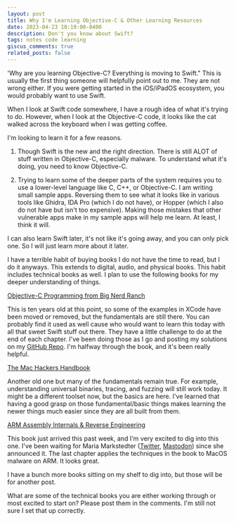 ```yaml
---
layout: post
title: Why I'm Learning Objective-C & Other Learning Resources
date: 2023-04-23 10:19:00-0400
description: Don't you know about Swift?
tags: notes code learning
giscus_comments: true
related_posts: false
---
```

'Why are you learning Objective-C? Everything is moving to Swift." This is usually the first thing someone will helpfully point out to me. They are not wrong either. If you were getting started in the iOS/iPadOS ecosystem, you would probably want to use Swift.

When I look at Swift code somewhere, I have a rough idea of what it's trying to do. However, when I look at the Objective-C code, it looks like the cat walked across the keyboard when I was getting coffee.

I'm looking to learn it for a few reasons.

1. Though Swift is the new and the right direction. There is still ALOT of stuff written in Objective-C, especially malware. To understand what it's doing, you need to know Objective-C.

2. Trying to learn some of the deeper parts of the system requires you to use a lower-level language like C, C++, or Objective-C. I am writing small sample apps. Reversing them to see what it looks like in various tools like Ghidra, IDA Pro (which I do not have), or Hopper (which I also do not have but isn't too expensive). Making those mistakes that other vulnerable apps make in my sample apps will help me learn. At least, I think it will. 

I can also learn Swift later, it's not like it's going away, and you can only pick one. So I will just learn more about it later.

I have a terrible habit of buying books I do not have the time to read, but I do it anyways. This extends to digital, audio, and physical books. This habit includes technical books as well. I plan to use the following books for my deeper understanding of things.

[Objective-C Programming from Big Nerd Ranch](https://www.informit.com/store/objective-c-programming-the-big-nerd-ranch-guide-9780321942067)

This is ten years old at this point, so some of the examples in XCode have been moved or removed, but the fundamentals are still there. You can probably find it used as well cause who would want to learn this today with all that sweet Swift stuff out there. They have a little challenge to do at the end of each chapter. I've been doing those as I go and posting my solutions on my [GitHub Repo](https://github.com/MarkMorow/BigNerdRanchObjectiveC). I'm halfway through the book, and it's been really helpful.

[The Mac Hackers Handbook](https://www.wiley.com/en-us/The+Mac+Hacker%27s+Handbook-p-9781118080337)

Another old one but many of the fundamentals remain true. For example, understanding universal binaries, tracing, and fuzzing will still work today. It might be a different toolset now, but the basics are here. I've learned that having a good grasp on those fundamental/basic things makes learning the newer things much easier since they are all built from them.

[ARM Assembly Internals & Reverse Engineering](https://www.wiley.com/en-us/Blue+Fox%3A+Arm+Assembly+Internals+and+Reverse+Engineering-p-9781119746720)

This book just arrived this past week, and I'm very excited to dig into this one. I've been waiting for Maria Markstedter ([Twitter](https://twitter.com/Fox0x01), [Mastodon](https://mastodon.social/@Azeria)) since she announced it. The last chapter applies the techniques in the book to MacOS malware on ARM. It looks great.

I have a bunch more books sitting on my shelf to dig into, but those will be for another post.

What are some of the technical books you are either working through or most excited to start on? Please post them in the comments. I'm still not sure I set that up correctly.

